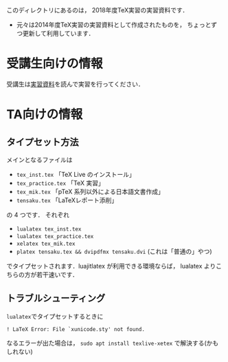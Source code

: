 このディレクトリにあるのは，
2018年度TeX実習の実習資料です．
* 元々は2014年度TeX実習の実習資料として作成されたものを，
  ちょっとずつ更新して利用しています．

# 受講生向けの情報
受講生は[実習資料](tex_practice.md)を読んで実習を行ってください．

# TA向けの情報
## タイプセット方法
メインとなるファイルは

* `tex_inst.tex`     「TeX Live のインストール」
* `tex_practice.tex` 「TeX 実習」
* `tex_mik.tex`      「pTeX 系列以外による日本語文書作成」
* `tensaku.tex`      「LaTeXレポート添削」

の 4 つです．
それぞれ

* `lualatex tex_inst.tex`
* `lualatex tex_practice.tex`
* `xelatex tex_mik.tex`
* `platex tensaku.tex && dvipdfmx tensaku.dvi` (これは「普通の」やつ)

でタイプセットされます．luajitlatex が利用できる環境ならば，
lualatex よりこちらの方が若干速いです．

## トラブルシューティング
`lualatex`でタイプセットするときに
```
! LaTeX Error: File `xunicode.sty' not found.
```
なるエラーが出た場合は，
`sudo apt install texlive-xetex`
で解決する(かもしれない)
